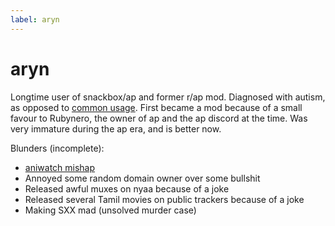 ```yaml
---
label: aryn
---
```


# aryn

Longtime user of snackbox/ap and former r/ap mod. Diagnosed with autism, as opposed to [common usage](/terminology/autism). First became a mod because of a small favour to Rubynero, the owner of ap and the ap discord at the time. Was very immature during the ap era, and is better now.

Blunders (incomplete):
- [aniwatch mishap](/incidents/aniwatch.md)
- Annoyed some random domain owner over some bullshit
- Released awful muxes on nyaa because of a joke
- Released several Tamil movies on public trackers because of a joke
- Making SXX mad (unsolved murder case)